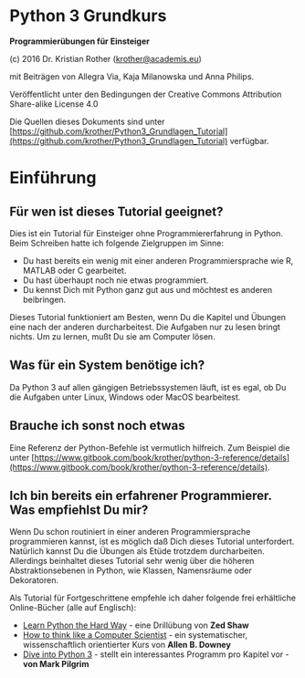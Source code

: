 
# Python 3 Grundkurs

**Programmierübungen für Einsteiger**

(c) 2016 Dr. Kristian Rother (krother@academis.eu)

mit Beiträgen von Allegra Via, Kaja Milanowska und Anna Philips.

Veröffentlicht unter den Bedingungen der Creative Commons Attribution Share-alike License 4.0

Die Quellen dieses Dokuments sind unter [https://github.com/krother/Python3_Grundlagen_Tutorial](https://github.com/krother/Python3_Grundlagen_Tutorial) verfügbar.

# Einführung

## Für wen ist dieses Tutorial geeignet?

Dies ist ein Tutorial für Einsteiger ohne Programmiererfahrung in Python. Beim Schreiben hatte ich folgende Zielgruppen im Sinne:

* Du hast bereits ein wenig mit einer anderen Programmiersprache wie R, MATLAB oder C gearbeitet.
* Du hast überhaupt noch nie etwas programmiert.
* Du kennst Dich mit Python ganz gut aus und möchtest es anderen beibringen.

Dieses Tutorial funktioniert am Besten, wenn Du die Kapitel und Übungen eine nach der anderen durcharbeitest. Die Aufgaben nur zu lesen bringt nichts. Um zu lernen, mußt Du sie am Computer lösen.

## Was für ein System benötige ich?

Da Python 3 auf allen gängigen Betriebssystemen läuft, ist es egal, ob Du die Aufgaben unter Linux, Windows oder MacOS bearbeitest. 

## Brauche ich sonst noch etwas

Eine Referenz der Python-Befehle ist vermutlich hilfreich. Zum Beispiel die unter [https://www.gitbook.com/book/krother/python-3-reference/details](https://www.gitbook.com/book/krother/python-3-reference/details).

## Ich bin bereits ein erfahrener Programmierer. Was empfiehlst Du mir?

Wenn Du schon routiniert in einer anderen Programmiersprache programmieren kannst, ist es möglich daß Dich dieses Tutorial unterfordert. Natürlich kannst Du die Übungen als Etüde trotzdem durcharbeiten. Allerdings beinhaltet dieses Tutorial sehr wenig über die höheren Abstraktionsebenen in Python, wie Klassen, Namensräume oder Dekoratoren.

Als Tutorial für Fortgeschrittene empfehle ich daher folgende frei erhältliche Online-Bücher (alle auf Englisch):

* [Learn Python the Hard Way](http://learnpythonthehardway.org/) - eine Drillübung von **Zed Shaw**
* [How to think like a Computer Scientist](http://www.greenteapress.com/thinkpython/) - ein systematischer, wissenschaftlich orientierter Kurs von **Allen B. Downey**
* [Dive into Python 3](http://www.diveintopython3.net/) - stellt ein interessantes Programm pro Kapitel vor - **von Mark Pilgrim**
